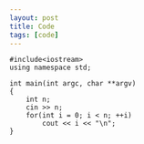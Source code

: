 ```yaml
---
layout: post
title: Code
tags: [code]
---
```


	#include<iostream>
	using namespace std;

	int main(int argc, char **argv)
	{
		int n;
		cin >> n;
		for(int i = 0; i < n; ++i)
			cout << i << "\n";
	}

